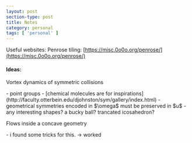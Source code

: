 ```yaml
---
layout: post
section-type: post
title: Notes
category: personal
tags: [ 'personal' ]
---
```


Useful websites:
Penrose tiling: [https://misc.0o0o.org/penrose/](https://misc.0o0o.org/penrose/)

<h4>Ideas:</h4>

<p>Vortex dynamics of symmetric collisions</p>
- point groups
  - [chemical molecules are for inspirations](http://faculty.otterbein.edu/djohnston/sym/gallery/index.html)
  - geometrical symmetries encoded in $\omega$ must be preserved in $u$
- any interesting shapes? a bucky ball? trancated icosahedron?

<p>Flows inside a concave geometry</p>
- i found some tricks for this. -> worked

